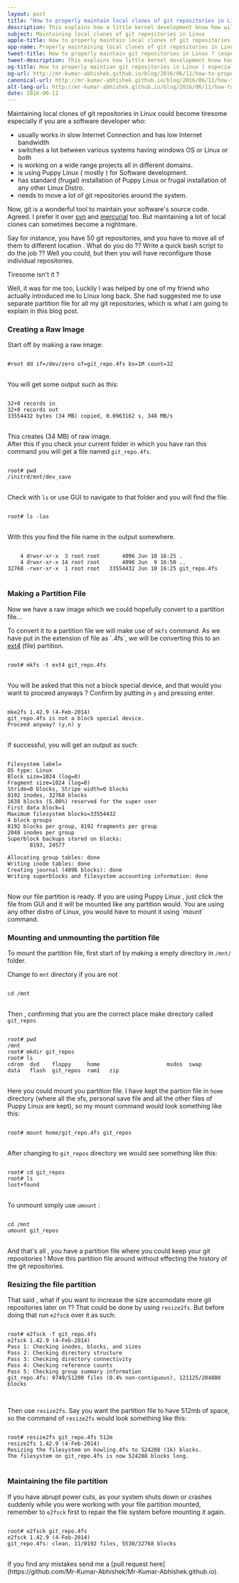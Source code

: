 ```yaml
---
layout: post
title: "How to properly maintain local clones of git repositories in Linux ?"
description: This explains how a little kernel development know how will help in managing local clones of git repositories better, especially when working on many projects. 
subject: Maintaining local clones of git repositories in Linux
apple-title: How to properly maintain local clones of git repositories in Linux ? (especially in puppy linux )
app-name: Properly maintaining local clones of git repositories in Linux 
tweet-title: How to properly maintain git repositories in Linux ? (especially in Puppy Linux)
tweet-description: This explains how little kernel development know how will help in managing local clones of git repositories better, especially when working on many projects.
og-title: How to properly maintian git repositories in Linux ( especially in Puppy Linux )
og-url: http://mr-kumar-abhishek.github.io/blog/2016/06/11/how-to-properly-maintain-local-clones-of-git-repositories-in-linux/
canonical-url: http://mr-kumar-abhishek.github.io/blog/2016/06/11/how-to-properly-maintain-local-clones-of-git-repositories-in-linux
alt-lang-url: http://mr-kumar-abhishek.github.io/blog/2016/06/11/how-to-properly-maintain-local-clones-of-git-repositories-in-linux
date: 2016-06-11
---
```


Maintaining local clones of git repositories in Linux could become tiresome especially if you are a software developer who:

* usually works in slow Internet Connection and has low Internet bandwidth
* switches a lot between various systems having windows OS or Linux or both
* is working on a wide range projects all in different domains.
* is using Puppy Linux ( mostly ) for Software development.
* has standard  (frugal) installation of Puppy Linux or frugal installation of any other Linux Distro.
* needs to move a lot of git repositories around the system. 

Now, git is a wonderful tool to maintain your software's source code. Agreed. I prefer it over [svn](https://en.wikipedia.org/wiki/Apache_Subversion) and [mercurial](https://en.wikipedia.org/wiki/Mercurial) too. But maintaining a lot of local clones can sometimes become a nightmare.

Say for instance, you have 50 git repositories, and you have to move all of them to different location . What do you do ?? Write a quick bash script to do the job ?? Well you could, but then you will have reconfigure those individual repositories.

 Tiresome isn't it ?

Well, it was for me too, Luckily I was helped by one of my friend who actually introduced me to Linux long back. She had suggested me to use separate partition file for all my git repositories, which is what I am going to explain in this blog post.

<section>
<h3> Creating a Raw Image </h3>
<p> Start off by making a raw image: </p>

<pre>
<code>
#root dd if=/dev/zero of=git_repo.4fs bs=1M count=32
</code>
</pre>
<p>You will get some output such as this:</p>
<pre>
<code>
32+0 records in
32+0 records out
33554432 bytes (34 MB) copied, 0.0963162 s, 348 MB/s
</code>
</pre>
<p>This creates (34 MB) of raw image.<br>
After this if you check your current folder in which you have ran this command you will get a file named <code>git_repo.4fs</code>.</p>

<pre>
<code>
root# pwd 
/initrd/mnt/dev_save
</code>
</pre>

<p>Check with <code>ls</code> or use GUI to navigate to that folder and you will find the file. </p>

<pre>
<code>
root# ls -las
</code>
</pre>

<p>With this you find the file name in the output somewhere.</p>

<pre>
<code>
    4 drwxr-xr-x  3 root root       4096 Jun 10 16:25 .
    4 drwxr-xr-x 14 root root       4096 Jun  9 16:50 ..
32768 -rwxr-xr-x  1 root root   33554432 Jun 10 16:25 git_repo.4fs
</code>
</pre>

</section>
<section>
<h3> Making a Partition File </h3>
<p>Now we have a raw image which we could hopefully convert to a partition file... </p>
<p>To convert it to a partition file we will make use of <code>mkfs</code> command. As we have put in the extension of file as `.4fs`, we will be converting this to an <a href="https://en.wikipedia.org/wiki/Ext4">ext4</a> (file) partition.</p>

<pre>
<code>
root# mkfs -t ext4 git_repo.4fs
</code>
</pre>

<p>You will be asked that this not a block special device, and that would you want to proceed anyways ? Confirm by putting in <code>y</code> and pressing enter.</p>

<pre>
<code>
mke2fs 1.42.9 (4-Feb-2014)
git_repo.4fs is not a block special device.
Proceed anyway? (y,n) y
</code>
</pre>

<p>If successful, you will get an output as such:</p>

<pre>
<code>
Filesystem label=
OS type: Linux
Block size=1024 (log=0)
Fragment size=1024 (log=0)
Stride=0 blocks, Stripe width=0 blocks
8192 inodes, 32768 blocks
1638 blocks (5.00%) reserved for the super user
First data block=1
Maximum filesystem blocks=33554432
4 block groups
8192 blocks per group, 8192 fragments per group
2048 inodes per group
Superblock backups stored on blocks: 
       8193, 24577

Allocating group tables: done
Writing inode tables: done
Creating journal (4096 blocks): done 
Writing superblocks and filesystem accounting information: done
</code>
</pre>

<p>Now our file partition is ready. If you are using Puppy Linux , just click the file from GUI and it will be mounted like any partition would. You are using any other distro of Linux, you would have to mount it using `mount` command.</p>

</section>
<section>
<h3> Mounting and unmounting the partition file </h3>

<p>To mount the partition file, first start of by making a empty directory in <code>/mnt/</code> folder.</p>

<p>Change to <code>mnt</code> directory if you are not</p>

<pre>
<code>
cd /mnt
</code>
</pre>

<p>Then , confirming that you are the correct place make directory called <code>git_repos</code></p>

<pre>
<code>
root# pwd
/mnt
root# mkdir git_repos
root# ls
cdrom  dvd    floppy     home                     msdos  swap
data   flash  git_repos  ram1   zip
</code>
</pre>

<p>Here you could mount you partition file. I have kept the partion file in <code>home</code> directory (where all the sfs, personal save file and all the other files of Puppy Linux are kept), so my mount command would look something like this:</p>

<pre>
<code>
root# mount home/git_repo.4fs git_repos
</code>
</pre>

<p>After changing to <code>git_repos</code> directory we would see something like this:</p>

<pre>
<code>
root# cd git_repos
root# ls
lost+found
</code>
</pre>

<p>To unmount simply use <code>umount</code> :</p>

<pre>
<code>
cd /mnt
umount git_repos
</code>
</pre>

<p>And that's all , you have a partition file where you could keep your git repositories ! Move this partition file around without effecting the history of the git repositories.</p>


</section>
<section>
<h3> Resizing the file partition </h3>

<p>That said , what if you want to increase the size accomodate more git repositories later on ?? That could be done by using <code>resize2fs</code>. But before doing that run <code>e2fsck</code> over it as such:</p>

<pre>
<code>
root# e2fsck -f git_repo.4fs
e2fsck 1.42.9 (4-Feb-2014)
Pass 1: Checking inodes, blocks, and sizes
Pass 2: Checking directory structure
Pass 3: Checking directory connectivity
Pass 4: Checking reference counts
Pass 5: Checking group summary information
git_repo.4fs: 9749/51200 files (0.4% non-contiguous), 121125/204800 blocks

</code>
</pre>

<p>Then use <code>resize2fs</code>. Say you want the partition file to have 512mb of space, so the command of <code>resize2fs</code> would look something like this:</p>

<pre>
<code>
root# resize2fs git_repo.4fs 512m
resize2fs 1.42.9 (4-Feb-2014)
Resizing the filesystem on howling.4fs to 524288 (1k) blocks.
The filesystem on git_repo.4fs is now 524288 blocks long.
</code>
</pre>

</section>
<section>
<h3> Maintaining the file partition </h3>

<p>If you have abrupt power cuts, as your system shuts down or crashes suddenly while you were working with your file partition mounted, remember to <code>e2fsck</code> first to repair the file system before mounting it again.</p>

<pre>
<code>
root# e2fsck git_repo.4fs
e2fsck 1.42.9 (4-Feb-2014)
git_repo.4fs: clean, 11/8192 files, 5530/32768 blocks
</code>
</pre>

</section>
If you find any mistakes send me a [pull request here](https://github.com/Mr-Kumar-Abhishek/Mr-Kumar-Abhishek.github.io).